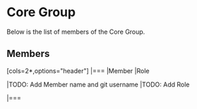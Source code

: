 # Core Group

Below is the list of members of the Core Group.

## Members

[cols=2*,options="header"]
|===
|Member
|Role

|TODO: Add Member name and git username
|TODO: Add Role

|===
